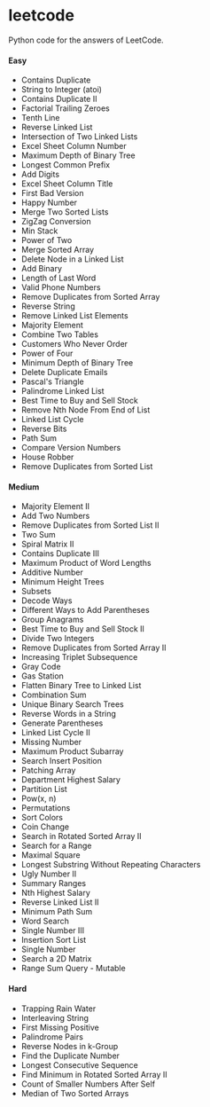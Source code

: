 # leetcode
Python code for the answers of LeetCode.

#### Easy
- Contains Duplicate
- String to Integer (atoi)
- Contains Duplicate II
- Factorial Trailing Zeroes
- Tenth Line
- Reverse Linked List
- Intersection of Two Linked Lists
- Excel Sheet Column Number
- Maximum Depth of Binary Tree
- Longest Common Prefix
- Add Digits
- Excel Sheet Column Title
- First Bad Version
- Happy Number
- Merge Two Sorted Lists
- ZigZag Conversion
- Min Stack
- Power of Two
- Merge Sorted Array
- Delete Node in a Linked List
- Add Binary
- Length of Last Word
- Valid Phone Numbers
- Remove Duplicates from Sorted Array
- Reverse String
- Remove Linked List Elements
- Majority Element
- Combine Two Tables
- Customers Who Never Order
- Power of Four
- Minimum Depth of Binary Tree
- Delete Duplicate Emails
- Pascal's Triangle
- Palindrome Linked List
- Best Time to Buy and Sell Stock
- Remove Nth Node From End of List
- Linked List Cycle
- Reverse Bits
- Path Sum
- Compare Version Numbers
- House Robber
- Remove Duplicates from Sorted List

#### Medium
- Majority Element II
- Add Two Numbers
- Remove Duplicates from Sorted List II
- Two Sum
- Spiral Matrix II
- Contains Duplicate III
- Maximum Product of Word Lengths
- Additive Number
- Minimum Height Trees
- Subsets
- Decode Ways
- Different Ways to Add Parentheses
- Group Anagrams
- Best Time to Buy and Sell Stock II
- Divide Two Integers
- Remove Duplicates from Sorted Array II
- Increasing Triplet Subsequence
- Gray Code
- Gas Station
- Flatten Binary Tree to Linked List
- Combination Sum
- Unique Binary Search Trees
- Reverse Words in a String
- Generate Parentheses
- Linked List Cycle II
- Missing Number
- Maximum Product Subarray
- Search Insert Position
- Patching Array
- Department Highest Salary
- Partition List
- Pow(x, n)
- Permutations
- Sort Colors
- Coin Change
- Search in Rotated Sorted Array II
- Search for a Range
- Maximal Square
- Longest Substring Without Repeating Characters
- Ugly Number II
- Summary Ranges
- Nth Highest Salary
- Reverse Linked List II
- Minimum Path Sum
- Word Search
- Single Number III
- Insertion Sort List
- Single Number
- Search a 2D Matrix
- Range Sum Query - Mutable

#### Hard
- Trapping Rain Water
- Interleaving String
- First Missing Positive
- Palindrome Pairs
- Reverse Nodes in k-Group
- Find the Duplicate Number
- Longest Consecutive Sequence
- Find Minimum in Rotated Sorted Array II
- Count of Smaller Numbers After Self
- Median of Two Sorted Arrays
